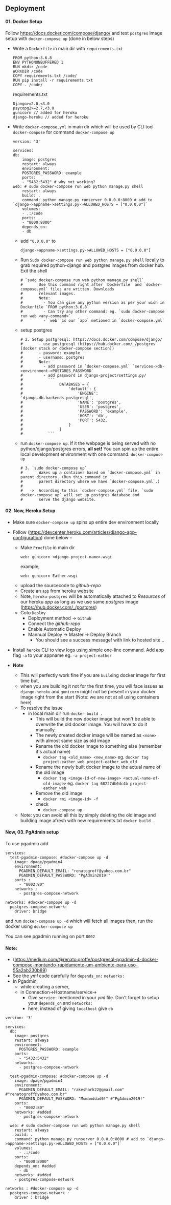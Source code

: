## Deployment

#### 01. Docker Setup

Follow https://docs.docker.com/compose/django/ and test `postgres` image setup with `docker-compose up` (done in below steps)

- Write a `Dockerfile` in main dir with `requirements.txt`
    ```
    FROM python:3.6.8
    ENV PYTHONUNBUFFERED 1
    RUN mkdir /code
    WORKDIR /code
    COPY requirements.txt /code/
    RUN pip install -r requirements.txt
    COPY . /code/
    ```
    requirements.txt
    ```
    Django>=2.0,<3.0
    psycopg2>=2.7,<3.0
    gunicorn // added for heroku
    django-heroku // added for heroku
    ```

- Write `docker-compose.yml` in main dir which will be used by CLI tool `docker-compose` for command `docker-compose up`

    ```
    version: '3'

    services:
    db:
        image: postgres
        restart: always
        environment:
        POSTGRES_PASSWORD: example
        ports:
        - "5432:5432" # why not working?
    web: # sudo docker-compose run web python manage.py shell
        restart: always
        build: .
        command: python manage.py runserver 0.0.0.0:8000 # add to `django->appname->settings.py->ALLOWED_HOSTS = ["0.0.0.0"]` 
        volumes:
        - .:/code
        ports:
        - "8000:8000"
        depends_on:
        - db
    ```
    
    - add `"0.0.0.0"` to 
        ```
        django->appname->settings.py->ALLOWED_HOSTS = ["0.0.0.0"]
        ``` 
    
    - Run `Sudo docker-compose run web python manage.py shell` locally to grab required python-django and postgres images from docker hub. Exit the shell
        ```
        # `sudo docker-compose run web python manage.py shell`
        #       Use this command right after `Dockerfile` and `docker-compose.yml` files are written. Downloads
        #       relevant images. 
        #       Note: 
        #         - You can give any python version as per your wish in Dockerfile `FROM python:3.6.8`
        #         - Can try any other command: eg. `sudo docker-compose run web <any-command>`
        #         - `web` is our `app` metioned in `docker-compose.yml`
        ```
    
    - setup postgres
        ```
        # 2. Setup postgresql: https://docs.docker.com/compose/django/
        #       - use postgresql (https://hub.docker.com/_/postgres [docker stack or docker-compose section])
        #       - pasword: example
        #       - username: postgres
        #       Note:
        #         - add password in `docker-compose.yml` `services->db->environment->POSTGRES_PASSWORD`
        #         - add password in django-project/settings.py/
        #           ```    
        #                DATABASES = {
        #                    'default': {
        #                        'ENGINE': 'django.db.backends.postgresql',
        #                        'NAME': 'postgres',
        #                        'USER': 'postgres',
        #                        'PASSWORD': 'example',
        #                        'HOST': 'db',
        #                        'PORT': 5432,
        #                    }
        #                }
        #           ```
        ```
    - run `docker-compose up`. If it the webpage is being served with no python/django/postgres errors, **all set!** You can spin up the entire local development environment with one command: `docker-compose up`
        ```
        # 3. `sudo docker-compose up`
        #       Wakes up a container based on `docker-compose.yml` in parent directory. (Run this command in
        #       parent directory where we have `docker-compose.yml`.)
        #       
        #   ->  According to this `docker-compose.yml` file, `sudo docker-compose up` will set up postgres database and
        #       serve the django website.
        ```
#### 02. Now, Heroku Setup

- Make sure `docker-compose up` spins up entire dev environment locally
- Follow (https://devcenter.heroku.com/articles/django-app-configuration) done below –
    - Make `Procfile` in main dir
        ```
        web: gunicorn <django-project-name>.wsgi
        ```
        example,
        ```
        web: gunicorn Eather.wsgi
        ```
    - upload the sourcecode to *github-repo*
    - Create an `app` from heroku website
    - Note, `heroku-postgres` will be automatically attached to *Resources* of our heroku *app* as long as we use same *postgres* image (https://hub.docker.com/_/postgres)
    - Goto `Deploy`
        - Deployment method -> `Github`
        - Connect the *github-repo*
        - Enable Automatic Deploy
        - Mannual Deploy -> Master -> Deploy Branch
            - You should see a success message! with link to hosted site... 

- Install `heroku` CLI to view logs using simple one-line command. Add app flag `-a` to your appname eg. `-a project-eather`

- **Note**
    - This will perfectly work fine if you are `build`ing docker image for first time but,
    - when you are building it not for the first time, you will face issues as `django-heroku` and `gunicorn` might not be present in your docker image right from the start (Note: we are not at all using containers here)
    - To resolve the issue
        - in local main dir run `docker build .`
            - This will build the new docker image but won't be able to overwrite the old docker image. You will have to do it manually.
            - The newly created docker image will be named as `<none>` with almost same size as old image
            - Rename the old docker image to something else (remember it's actual name)
                - `docker tag <old_name> <new_name>` eg. `docker tag project-eather_web project-eather_web_old`
            - Rename the newly built docker image to the actual name of the old image
                - `docker tag <image-id-of-new-image> <actual-name-of-old-image>` eg. `docker tag 68227db0dc4b project-eather_web`
            - Remove the old image
                - `docker rmi <image-id> -f`
            - check
                - `docker-compose up`
    - Note: you can avoid all this by simply deleting the old image and building image afresh with new requirements.txt `docker build .`

#### Now, 03. PgAdmin setup

To use pgadmin add

```
services:
  test-pgadmin-compose: #docker-compose up -d
    image: dpage/pgadmin4
    environment:
      PGADMIN_DEFAULT_EMAIL: "renatogroff@yahoo.com.br"
      PGADMIN_DEFAULT_PASSWORD: "PgAdmin2019!"
    ports :
      - "8002:80"
    networks :
      - postgres-compose-network
```
```
networks: #docker-compose up -d
  postgres-compose-network:
    driver: bridge
```
and run `docker-compose up -d` which will fetch all images then,
run the docker using `docker-compose up`

You can see pgadmin running on port `8002`

#### Note:
- (https://medium.com/@renato.groffe/postgresql-pgadmin-4-docker-compose-montando-rapidamente-um-ambiente-para-uso-55a2ab230b89)
- See the *yml* code carefully for `depends_on:` `networks:` 
- In Pgadmin, 
    - while creating a server, 
    - in Connection->Hostname/service->
        - Give `service:` mentioned in your *yml* file. Don't forget to setup your `depends_on` and `networks:`
        -  here, instead of giving `localhost` give `db`
```
version: '3'

services:
  db:
    image: postgres
    restart: always
    environment:
      POSTGRES_PASSWORD: example
    ports:
      - "5432:5432" 
    networks:
      - postgres-compose-network    

  test-pgadmin-compose: #docker-compose up -d
    image: dpage/pgadmin4
    environment:
      PGADMIN_DEFAULT_EMAIL: "rakeshark22@gmail.com" #"renatogroff@yahoo.com.br"
      PGADMIN_DEFAULT_PASSWORD: "Momanddad0!" #"PgAdmin2019!"
    ports:
      - "8002:80"
    networks: #added
      - postgres-compose-network

  web: # sudo docker-compose run web python manage.py shell
    restart: always
    build: .
    command: python manage.py runserver 0.0.0.0:8000 # add to `django->appname->settings.py->ALLOWED_HOSTS = ["0.0.0.0"]` 
    volumes:
      - .:/code
    ports:
      - "8000:8000"
    depends_on: #added
      - db
    networks: #added
    - postgres-compose-network

networks : #docker-compose up -d
  postgres-compose-network :
    driver : bridge
```